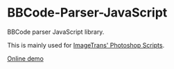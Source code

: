 # BBCode-Parser-JavaScript

BBCode parser JavaScript library.

This is mainly used for [ImageTrans' Photoshop Scripts](https://github.com/xulihang/ImageTrans_PhotoshopScripts).

[Online demo](http://blog.xulihang.me/BBCode-Parser-JavaScript/)
